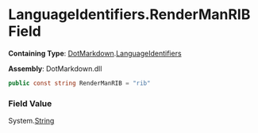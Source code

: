 # LanguageIdentifiers\.RenderManRIB Field

**Containing Type**: [DotMarkdown](../../README.md)\.[LanguageIdentifiers](../README.md)

**Assembly**: DotMarkdown\.dll

```csharp
public const string RenderManRIB = "rib"
```

### Field Value

System\.[String](https://docs.microsoft.com/en-us/dotnet/api/system.string)